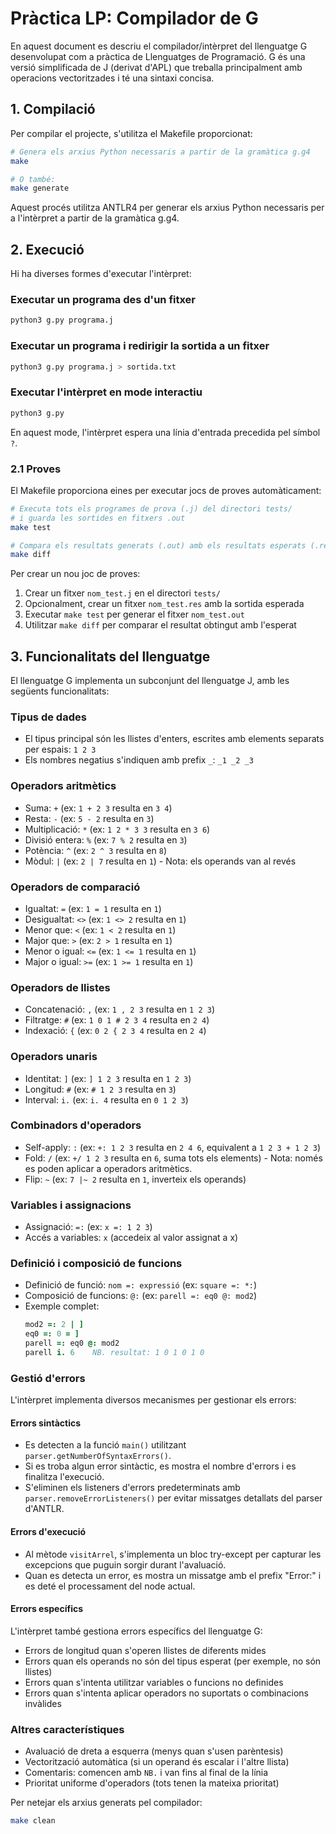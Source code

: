 # Pràctica LP: Compilador de G

En aquest document es descriu el compilador/intèrpret del llenguatge G desenvolupat com a pràctica de Llenguatges de Programació. G és una versió simplificada de J (derivat d'APL) que treballa principalment amb operacions vectoritzades i té una sintaxi concisa.

## 1. Compilació

Per compilar el projecte, s'utilitza el Makefile proporcionat:

```bash
# Genera els arxius Python necessaris a partir de la gramàtica g.g4
make

# O també:
make generate
```

Aquest procés utilitza ANTLR4 per generar els arxius Python necessaris per a l'intèrpret a partir de la gramàtica g.g4.

## 2. Execució

Hi ha diverses formes d'executar l'intèrpret:

### Executar un programa des d'un fitxer

```bash
python3 g.py programa.j
```

### Executar un programa i redirigir la sortida a un fitxer

```bash
python3 g.py programa.j > sortida.txt
```

### Executar l'intèrpret en mode interactiu

```bash
python3 g.py
```

En aquest mode, l'intèrpret espera una línia d'entrada precedida pel símbol `?`.

### 2.1 Proves

El Makefile proporciona eines per executar jocs de proves automàticament:

```bash
# Executa tots els programes de prova (.j) del directori tests/
# i guarda les sortides en fitxers .out
make test

# Compara els resultats generats (.out) amb els resultats esperats (.res)
make diff
```

Per crear un nou joc de proves:
1. Crear un fitxer `nom_test.j` en el directori `tests/`
2. Opcionalment, crear un fitxer `nom_test.res` amb la sortida esperada
3. Executar `make test` per generar el fitxer `nom_test.out`
4. Utilitzar `make diff` per comparar el resultat obtingut amb l'esperat

## 3. Funcionalitats del llenguatge

El llenguatge G implementa un subconjunt del llenguatge J, amb les següents funcionalitats:

### Tipus de dades
- El tipus principal són les llistes d'enters, escrites amb elements separats per espais: `1 2 3`
- Els nombres negatius s'indiquen amb prefix `_`: `_1 _2 _3`

### Operadors aritmètics
- Suma: `+` (ex: `1 + 2 3` resulta en `3 4`)
- Resta: `-` (ex: `5 - 2` resulta en `3`)
- Multiplicació: `*` (ex: `1 2 * 3 3` resulta en `3 6`)
- Divisió entera: `%` (ex: `7 % 2` resulta en `3`)
- Potència: `^` (ex: `2 ^ 3` resulta en `8`)
- Mòdul: `|` (ex: `2 | 7` resulta en `1`) - Nota: els operands van al revés

### Operadors de comparació
- Igualtat: `=` (ex: `1 = 1` resulta en `1`)
- Desigualtat: `<>` (ex: `1 <> 2` resulta en `1`)
- Menor que: `<` (ex: `1 < 2` resulta en `1`)
- Major que: `>` (ex: `2 > 1` resulta en `1`)
- Menor o igual: `<=` (ex: `1 <= 1` resulta en `1`)
- Major o igual: `>=` (ex: `1 >= 1` resulta en `1`)

### Operadors de llistes
- Concatenació: `,` (ex: `1 , 2 3` resulta en `1 2 3`)
- Filtratge: `#` (ex: `1 0 1 # 2 3 4` resulta en `2 4`)
- Indexació: `{` (ex: `0 2 { 2 3 4` resulta en `2 4`)

### Operadors unaris
- Identitat: `]` (ex: `] 1 2 3` resulta en `1 2 3`)
- Longitud: `#` (ex: `# 1 2 3` resulta en `3`)
- Interval: `i.` (ex: `i. 4` resulta en `0 1 2 3`)

### Combinadors d'operadors
- Self-apply: `:` (ex: `+: 1 2 3` resulta en `2 4 6`, equivalent a `1 2 3 + 1 2 3`)
- Fold: `/` (ex: `+/ 1 2 3` resulta en `6`, suma tots els elements) - Nota: només es poden aplicar a operadors aritmètics.
- Flip: `~` (ex: `7 |~ 2` resulta en `1`, inverteix els operands)

### Variables i assignacions
- Assignació: `=:` (ex: `x =: 1 2 3`)
- Accés a variables: `x` (accedeix al valor assignat a x)

### Definició i composició de funcions
- Definició de funció: `nom =: expressió` (ex: `square =: *:`)
- Composició de funcions: `@:` (ex: `parell =: eq0 @: mod2`)
- Exemple complet: 
  ```j
  mod2 =: 2 | ]
  eq0 =: 0 = ]
  parell =: eq0 @: mod2
  parell i. 6    NB. resultat: 1 0 1 0 1 0
  ```

### Gestió d'errors

L'intèrpret implementa diversos mecanismes per gestionar els errors:

#### Errors sintàctics
- Es detecten a la funció `main()` utilitzant `parser.getNumberOfSyntaxErrors()`.
- Si es troba algun error sintàctic, es mostra el nombre d'errors i es finalitza l'execució.
- S'eliminen els listeners d'errors predeterminats amb `parser.removeErrorListeners()` per evitar missatges detallats del parser d'ANTLR.

#### Errors d'execució
- Al mètode `visitArrel`, s'implementa un bloc try-except per capturar les excepcions que puguin sorgir durant l'avaluació.
- Quan es detecta un error, es mostra un missatge amb el prefix "Error:" i es deté el processament del node actual.

#### Errors específics
L'intèrpret també gestiona errors específics del llenguatge G:
- Errors de longitud quan s'operen llistes de diferents mides
- Errors quan els operands no són del tipus esperat (per exemple, no són llistes)
- Errors quan s'intenta utilitzar variables o funcions no definides
- Errors quan s'intenta aplicar operadors no suportats o combinacions invàlides

### Altres característiques
- Avaluació de dreta a esquerra (menys quan s'usen parèntesis)
- Vectorització automàtica (si un operand és escalar i l'altre llista)
- Comentaris: comencen amb `NB.` i van fins al final de la línia
- Prioritat uniforme d'operadors (tots tenen la mateixa prioritat)

Per netejar els arxius generats pel compilador:

```bash
make clean
```
